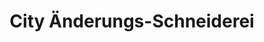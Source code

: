 ---
title: "City Änderungs-Schneiderei"
url: /leer-ostfriesland/city-aenderungs-schneiderei/
shop: Schneiderei
---